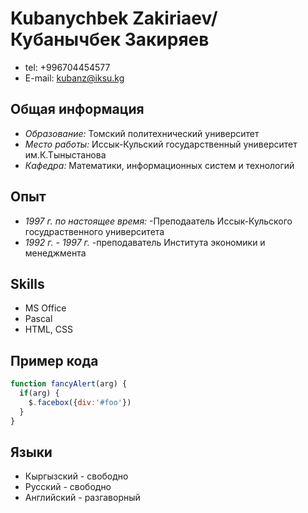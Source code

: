 

# Kubanychbek Zakiriaev/Кубанычбек Закиряев
* tel: +996704454577
* E-mail: kubanz@iksu.kg
## Общая информация
* *Образование:* Томский политехнический университет
* *Место работы:* Иссык-Кульский государственный университет им.К.Тыныстанова
* *Кафедра:* Математики, информационных систем и технологий
## Опыт
* *1997 г. по настоящее время:* -Преподаатель Иссык-Кульского госудраственного университета
* *1992 г. - 1997 г.* -преподаватель Института экономики и менеджмента
## Skills
* MS Office
* Pascal
* HTML, CSS
## Пример кода
```javascript
function fancyAlert(arg) {
  if(arg) {
    $.facebox({div:'#foo'})
  }
}
```
## Языки
* Кыргызский - свободно
* Русский - свободно
* Английский - разгаворный